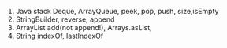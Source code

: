 1. Java stack Deque, ArrayQueue, peek, pop, push, size,isEmpty
1. StringBuilder, reverse, append
1. ArrayList add(not append!), Arrays.asList,
2. String indexOf, lastIndexOf
   
